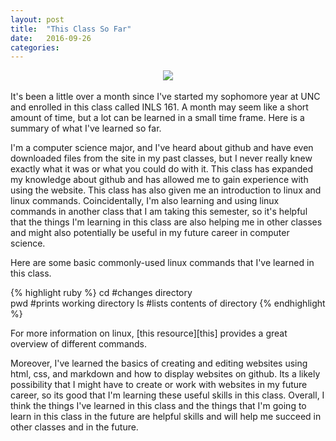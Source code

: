 ```yaml
---
layout: post
title:  "This Class So Far"
date:   2016-09-26 
categories:
---
```

<div style="text-align:center"><img src ="https://66.media.tumblr.com/9c59fa589b92ee7dd2683605dea6e6df/tumblr_oeeb084kpI1tpp2lco1_500.gif"/></div>
<br>
It's been a little over a month since I've started my sophomore year at UNC and enrolled in this class called INLS 161. A month may seem like a short amount of time, but a lot can be learned in a small time frame. Here is a summary of what I've learned so far. 

I'm a computer science major, and I've heard about github and have even downloaded files from the site in my past classes, but I never really knew exactly what it was or what you could do with it. This class has expanded my knowledge about github and has allowed me to gain experience with using the website. This class has also given me an introduction to linux and linux commands. Coincidentally, I'm also learning and using linux commands in another class that I am taking this semester, so it's helpful that the things I'm learning in this class are also helping me in other classes and might also potentially be useful in my future career in computer science. 

Here are some basic commonly-used linux commands that I've learned in this class. 


{% highlight ruby %}
cd      #changes directory  
pwd     #prints working directory
ls      #lists contents of directory
{% endhighlight %}

For more information on linux, [this resource][this] provides a great overview of different commands. 

[this resource]: http://linuxcommand.org/lc3_learning_the_shell.php

Moreover, I've learned the basics of creating and editing websites using html, css, and markdown and how to display websites on github. Its a likely possibility that I might have to create or work with websites in my future career, so its good that I'm learning these useful skills in this class. Overall, I think the things I've learned in this class and the things that I'm going to learn in this class in the future are helpful skills and will help me succeed in other classes and in the future. 


